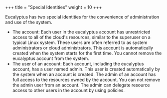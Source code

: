 +++
title = "Special Identities"
weight = 10
+++

Eucalyptus has two special identities for the convenience of administration and use of the system.

* The account: Each user in the eucalyptus account has unrestricted access to all of the cloud's resources, similar to the superuser on a typical Linux system. These users are often referred to as system administrators or cloud administrators. This account is automatically created when the system starts for the first time. You cannot remove the eucalyptus account from the system. 
* The user of an account: Each account, including the eucalyptus account, has a user named admin. This user is created automatically by the system when an account is created. The admin of an account has full access to the resources owned by the account. You can not remove the admin user from an account. The admin can delegate resource access to other users in the account by using policies. 
